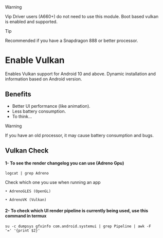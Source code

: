 > [!WARNING]
> Vip Driver users (A660+) do not need to use this module. Boot based vulkan is enabled and supported.

> [!TIP]
> Recommended if you have a Snapdragon 888 or better processor.

# Enable Vulkan
Enables Vulkan support for Android 10 and above. Dynamic installation and information based on Android version.

## Benefits
+ Better UI performance (like animation).
+ Less battery consumption.
+ To think...

> [!WARNING]
> If you have an old processor, it may cause battery consumption and bugs.

## Vulkan Check

#### 1- To see the render changelog you can use (Adreno Gpu)

```
logcat | grep Adreno
```

Check which one you use when running an app

`• AdrenoGLES (OpenGL)`

`• AdrenoVK (Vulkan)`

#### 2- To check which UI render pipeline is currently being used, use this command in termux

```
su -c dumpsys gfxinfo com.android.systemui | grep Pipeline | awk -F '=' '{print $2}'
```
